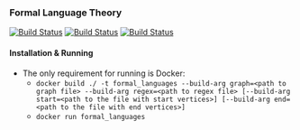### Formal Language Theory

[![Build Status](https://travis-ci.com/Duletov/formal_languages.svg?branch=master)](https://travis-ci.com/Duletov/formal_languages)
[![Build Status](https://travis-ci.com/Duletov/formal_languages.svg?branch=Task01)](https://travis-ci.com/Duletov/formal_languages)
[![Build Status](https://travis-ci.com/Duletov/formal_languages.svg?branch=Task02)](https://travis-ci.com/Duletov/formal_languages)

#### Installation & Running

 - The only requirement for running is Docker:
   - `docker build ./ -t formal_languages --build-arg graph=<path to graph file> --build-arg regex=<path to regex file> [--build-arg start=<path to the file with start vertices>] [--build-arg end=<path to the file with end vertices>]`
   - `docker run formal_languages`
